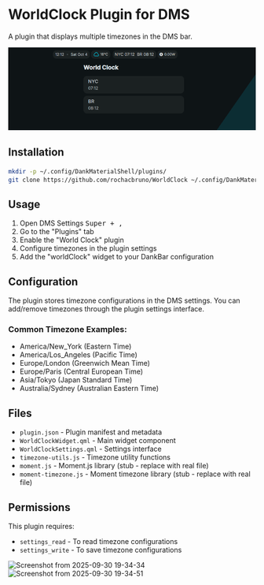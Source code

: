# WorldClock Plugin for DMS

A plugin that displays multiple timezones in the DMS bar.

<img alt="WorldClock plugin" src="screenshot.png" />



## Installation

```bash
mkdir -p ~/.config/DankMaterialShell/plugins/
git clone https://github.com/rochacbruno/WorldClock ~/.config/DankMaterialShell/plugins/WorldClock
```

## Usage

1. Open DMS Settings <kbd>Super + , </kbd>
2. Go to the "Plugins" tab
3. Enable the "World Clock" plugin
4. Configure timezones in the plugin settings
5. Add the "worldClock" widget to your DankBar configuration

## Configuration

The plugin stores timezone configurations in the DMS settings. You can add/remove timezones through the plugin settings interface.

### Common Timezone Examples:
- America/New_York (Eastern Time)
- America/Los_Angeles (Pacific Time)
- Europe/London (Greenwich Mean Time)
- Europe/Paris (Central European Time)
- Asia/Tokyo (Japan Standard Time)
- Australia/Sydney (Australian Eastern Time)

## Files

- `plugin.json` - Plugin manifest and metadata
- `WorldClockWidget.qml` - Main widget component
- `WorldClockSettings.qml` - Settings interface
- `timezone-utils.js` - Timezone utility functions
- `moment.js` - Moment.js library (stub - replace with real file)
- `moment-timezone.js` - Moment timezone library (stub - replace with real file)

## Permissions

This plugin requires:
- `settings_read` - To read timezone configurations
- `settings_write` - To save timezone configurations


<img width="792" height="786" alt="Screenshot from 2025-09-30 19-34-34" src="https://github.com/user-attachments/assets/98e03d98-2752-41cf-9678-419a11560031" />
<img width="490" height="574" alt="Screenshot from 2025-09-30 19-34-51" src="https://github.com/user-attachments/assets/87d7b179-8ed5-4ef4-9de1-de27137c8544" />
